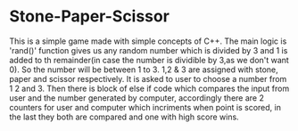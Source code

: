 # Stone-Paper-Scissor
This is a simple game made with simple concepts of C++. 
The main logic is 'rand()' function gives us any random number which is divided by 3 and 1 is added to th remainder(in case the number is dividible by 3,as we don't want 0). 
So the number will be between 1 to 3. 1,2 & 3 are assigned with stone, paper and scissor respectively. It is asked to user to choose a number from 1 2 and 3. 
Then there is block of else if code which compares the input from user and the number generated by computer, accordingly there are 2 counters for user and computer which incriments when point is scored, in the last they both are compared and one with high score wins.
